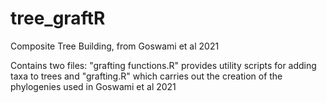 # tree_graftR
 Composite Tree Building, from Goswami et al 2021

Contains two files: "grafting functions.R" provides utility scripts for adding taxa to trees and "grafting.R" which carries out the creation of the phylogenies used in Goswami et al 2021
